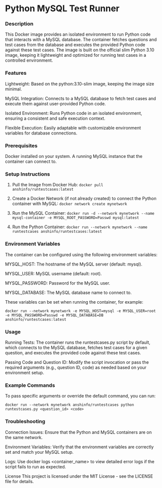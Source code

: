 # Python MySQL Test Runner

### Description
This Docker image provides an isolated environment to run Python code that interacts with a MySQL database. The container fetches questions and test cases from the database and executes the provided Python code against these test cases. The image is built on the official slim Python 3.10 image, keeping it lightweight and optimized for running test cases in a controlled environment.

### Features

Lightweight: Based on the python:3.10-slim image, keeping the image size minimal.

MySQL Integration: Connects to a MySQL database to fetch test cases and execute them against user-provided Python code.

Isolated Environment: Runs Python code in an isolated environment, ensuring a consistent and safe execution context.

Flexible Execution: Easily adaptable with customizable environment variables for database connections.

### Prerequisites

Docker installed on your system.
A running MySQL instance that the container can connect to.

### Setup Instructions

1. Pull the Image from Docker Hub:
`docker pull anshinfo/runtestcases:latest`

2. Create a Docker Network (if not already created) to connect the Python container with MySQL:
`docker network create mynetwork`

3. Run the MySQL Container:
`docker run -d --network mynetwork --name mysql-container -e MYSQL_ROOT_PASSWORD=Passwd mysql:latest`

4. Run the Python Container:
`docker run --network mynetwork --name runtestcases anshinfo/runtestcases:latest`

### Environment Variables

The container can be configured using the following environment variables:

MYSQL_HOST: The hostname of the MySQL server (default: mysql).

MYSQL_USER: MySQL username (default: root).

MYSQL_PASSWORD: Password for the MySQL user.

MYSQL_DATABASE: The MySQL database name to connect to.

These variables can be set when running the container, for example:

`docker run --network mynetwork -e MYSQL_HOST=mysql -e MYSQL_USER=root -e MYSQL_PASSWORD=Passwd -e MYSQL_DATABASE=DB anshinfo/runtestcases:latest`

### Usage

Running Tests: The container runs the runtestcases.py script by default, which connects to the MySQL database, fetches test cases for a given question, and executes the provided code against these test cases.

Passing Code and Question ID: Modify the script invocation or pass the required arguments (e.g., question ID, code) as needed based on your environment setup.

### Example Commands
To pass specific arguments or override the default command, you can run:

`docker run --network mynetwork anshinfo/runtestcases python runtestcases.py <question_id> <code>`

### Troubleshooting

Connection Issues: Ensure that the Python and MySQL containers are on the same network.

Environment Variables: Verify that the environment variables are correctly set and match your MySQL setup.

Logs: Use docker logs <container_name> to view detailed error logs if the script fails to run as expected.

License
This project is licensed under the MIT License - see the LICENSE file for details.

